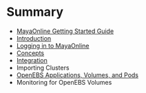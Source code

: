 # Summary

* [MayaOnline Getting Started Guide](README.md)
* [Introduction](introduction.md)
* [Logging in to MayaOnline](chapter1.md)
* [Concepts](concepts.md)
* [Integration](integration.md)
* Importing Clusters
* [OpenEBS Applications, Volumes, and Pods](openebs-applications-volumes-and-pods.md)
* Monitoring for OpenEBS Volumes

